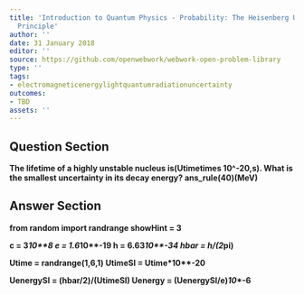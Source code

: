 ```yaml
---
title: 'Introduction to Quantum Physics - Probability: The Heisenberg Uncertainty
  Principle'
author: ''
date: 31 January 2018
editor: ''
source: https://github.com/openwebwork/webwork-open-problem-library
type: ''
tags:
- electromagneticenergylightquantumradiationuncertainty
outcomes:
- TBD
assets: ''
---
```


## Question Section 

<b>
The lifetime of a highly unstable nucleus is(Utimetimes 10^-20,s). What is the smallest uncertainty in its decay energy?
ans_rule(40)(MeV)


## Answer Section

from random import randrange
showHint = 3

c = 3*10**8
e = 1.6*10**-19
h = 6.63*10**-34
hbar = h/(2*pi)

Utime = randrange(1,6,1)
UtimeSI = Utime*10**-20

UenergySI = (hbar/2)/(UtimeSI)
Uenergy = (UenergySI/e)*10**-6